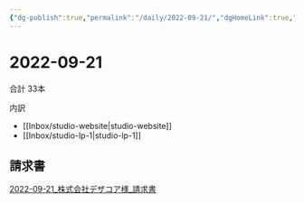 ```yaml
---
{"dg-publish":true,"permalink":"/daily/2022-09-21/","dgHomeLink":true,"dgPassFrontmatter":false}
---
```


# 2022-09-21
合計
33本

内訳
- [[Inbox/studio-website|studio-website]]
- [[Inbox/studio-lp-1|studio-lp-1]]

##  請求書
[2022-09-21_株式会社デザコア様_請求書](https://drive.google.com/file/d/1QoKTeVHn8ZQiuyE3ME8Hfpyy9btyrZPx/view?usp=sharing)
